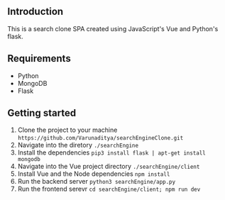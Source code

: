 ## Introduction

This is a search clone SPA created using JavaScript's Vue and Python's flask.

## Requirements
* Python
* MongoDB
* Flask

## Getting started
1. Clone the project to your machine ```https://github.com/Varunaditya/searchEngineClone.git```
2. Navigate into the diretory ```./searchEngine```
3. Install the dependencies ```pip3 install flask | apt-get install mongodb```
4. Navigate into the Vue project directory ```./searchEngine/client```
5. Install Vue and the Node dependencies ```npm install```
6. Run the backend server ```python3 searchEngine/app.py```
7. Run the frontend serevr ```cd searchEngine/client; npm run dev```
